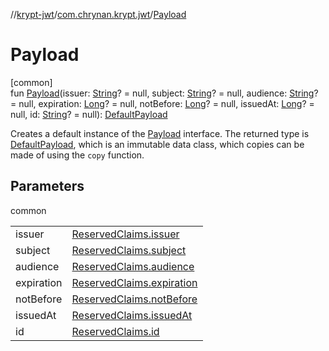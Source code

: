 //[krypt-jwt](../../index.md)/[com.chrynan.krypt.jwt](index.md)/[Payload](-payload.md)

# Payload

[common]\
fun [Payload](-payload.md)(issuer: [String](https://kotlinlang.org/api/latest/jvm/stdlib/kotlin/-string/index.html)? = null, subject: [String](https://kotlinlang.org/api/latest/jvm/stdlib/kotlin/-string/index.html)? = null, audience: [String](https://kotlinlang.org/api/latest/jvm/stdlib/kotlin/-string/index.html)? = null, expiration: [Long](https://kotlinlang.org/api/latest/jvm/stdlib/kotlin/-long/index.html)? = null, notBefore: [Long](https://kotlinlang.org/api/latest/jvm/stdlib/kotlin/-long/index.html)? = null, issuedAt: [Long](https://kotlinlang.org/api/latest/jvm/stdlib/kotlin/-long/index.html)? = null, id: [String](https://kotlinlang.org/api/latest/jvm/stdlib/kotlin/-string/index.html)? = null): [DefaultPayload](-default-payload/index.md)

Creates a default instance of the [Payload](-payload/index.md) interface. The returned type is [DefaultPayload](-default-payload/index.md), which is an immutable data class, which copies can be made of using the `copy` function.

## Parameters

common

| | |
|---|---|
| issuer | [ReservedClaims.issuer](-reserved-claims/issuer.md) |
| subject | [ReservedClaims.subject](-reserved-claims/subject.md) |
| audience | [ReservedClaims.audience](-reserved-claims/audience.md) |
| expiration | [ReservedClaims.expiration](-reserved-claims/expiration.md) |
| notBefore | [ReservedClaims.notBefore](-reserved-claims/not-before.md) |
| issuedAt | [ReservedClaims.issuedAt](-reserved-claims/issued-at.md) |
| id | [ReservedClaims.id](-reserved-claims/id.md) |
